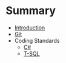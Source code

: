 # Summary

* [Introduction](README.md)
* [Git](git.md)
* Coding Standards
  * [C\#](c.md)
  * [T-SQL](t-sql.md)

